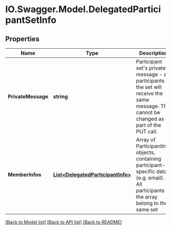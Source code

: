 # IO.Swagger.Model.DelegatedParticipantSetInfo
## Properties

Name | Type | Description | Notes
------------ | ------------- | ------------- | -------------
**PrivateMessage** | **string** | Participant set&#39;s private message - all participants in the set will receive the same message. This cannot be changed as part of the PUT call. | [optional] 
**MemberInfos** | [**List&lt;DelegatedParticipantInfo&gt;**](DelegatedParticipantInfo.md) | Array of ParticipantInfo objects, containing participant-specific data (e.g. email). All participants in the array belong to the same set | [optional] 

[[Back to Model list]](../README.md#documentation-for-models) [[Back to API list]](../README.md#documentation-for-api-endpoints) [[Back to README]](../README.md)

